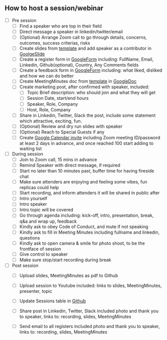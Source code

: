 ## How to host a session/webinar

- [ ] Pre session
  - [ ] Find a speaker who are top in their field 
  - [ ] Direct message a speaker in linkedin/twitter/email
  - [ ] (Optional) Arrange Zoom call to go through details, concerns, outcomes, success criterias, risks
  - [ ] Create slides from [template](../templates/02hero3_template.pptx) and add speaker as a contributor in [GoolgeSlide](https://docs.google.com/presentation/u/0/)
  - [ ] Create a register form in [GoogleForm](https://docs.google.com/forms/u/0/) including: FullName, Email, Linkedin, Github(optional), Country, Any Comments fields
  - [ ] Create a feedback form in [GoogleForm](https://docs.google.com/forms/u/0/) including: what liked, disliked and how we can do better
  - [ ] Create MeetingMinutes doc from [template](../templates/MeetingMinutes_template.docx) in [GoogleDoc](https://docs.google.com/document/u/0/)
  - [ ] Create marketing post, after confirmed with speaker, included:
     - [ ] Topic Brief description: who should join and what they will get
     - [ ] Session Date, start/end hours
     - [ ] Speaker, Role, Company
     - [ ] Host, Role, Company 
  - [ ] Share in Linkedin, Twitter, Slack the post, include some statement which attractive, exciting, fun.
  - [ ] (Optional) Review and dry run slides with speaker
  - [ ] (Optional) Reach to Special Guests if any
  - [ ] Create [Google Calendar invite](https://calendar.google.com/calendar) including Zoom meeting ID/password at least 2 days in advance, and once reached 100 start adding to waiting list
  
- [ ] During session
   - [ ] Join to Zoom call, 15 mins in advance
   - [ ] Remind Speaker with direct message, if required
   - [ ] Start no later than 10 minutes past, buffer time for having fireside chat
   - [ ] Make sure attenders are enjoying and feeling some vibes, fun replicas could help
   - [ ] Start recording, and inform attenders it will be shared in public after
   - [ ] Intro yourself
   - [ ] Intro speaker
   - [ ] Intro topic will be covered
   - [ ] Go through agenda including: kick-off, intro, presentation, break, q&a and wrap up, feedback
   - [ ] Kindly ask to obey Code of Conduct, and mute if not speaking
   - [ ] Kindly ask to fill in Meeting Minutes including fullname and linkedin, questions
   - [ ] Kindly ask to open camera & smile for photo shoot, to be the frontface of session
   - [ ] Give control to speaker
   - [ ] Make sure stop/start recording during break
       
- [ ] Post session
   - [ ] Upload slides, MeetingMinutes as pdf to Github
   - [ ] Upload session to Youtube included: links to slides, MeetingMinutes, presenter, topic
   - [ ] Update Sessions table in [Github](https://github.com/goupaz/02hero/README/md)
   - [ ] Share post in Linkedin, Twitter, Slack included photo and thank you to speaker, links to: recording, slides, MeetingMinutes
   - [ ] Send email to all registers included photo and thank you to speaker, links to: recording, slides, MeetingMinutes

